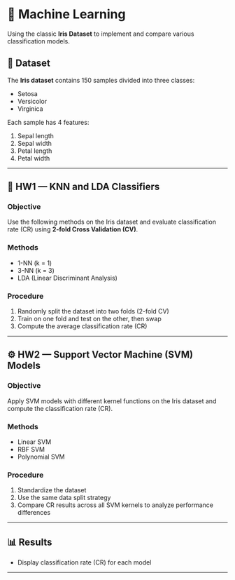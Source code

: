 # 🧠 Machine Learning 

Using the classic **Iris Dataset** to implement and compare various classification models.

## 📘 Dataset

The **Iris dataset** contains 150 samples divided into three classes:

* Setosa
* Versicolor
* Virginica

Each sample has 4 features:

1. Sepal length
2. Sepal width
3. Petal length
4. Petal width

---

## 🧩 HW1 — KNN and LDA Classifiers

### Objective

Use the following methods on the Iris dataset and evaluate classification rate (CR) using **2-fold Cross Validation (CV)**.

### Methods

* 1-NN (k = 1)
* 3-NN (k = 3)
* LDA (Linear Discriminant Analysis)

### Procedure

1. Randomly split the dataset into two folds (2-fold CV)
2. Train on one fold and test on the other, then swap
3. Compute the average classification rate (CR)

---

## ⚙️ HW2 — Support Vector Machine (SVM) Models

### Objective

Apply SVM models with different kernel functions on the Iris dataset and compute the classification rate (CR).

### Methods

* Linear SVM
* RBF SVM
* Polynomial SVM

### Procedure

1. Standardize the dataset
2. Use the same data split strategy 
3. Compare CR results across all SVM kernels to analyze performance differences

---

## 📊 Results

* Display classification rate (CR) for each model

---

